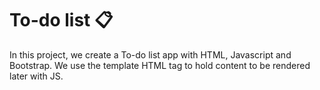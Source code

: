 # To-do list :clipboard:

In this project, we create a To-do list app with HTML, Javascript and Bootstrap.
We use the template HTML tag to hold content to be rendered later with JS.
